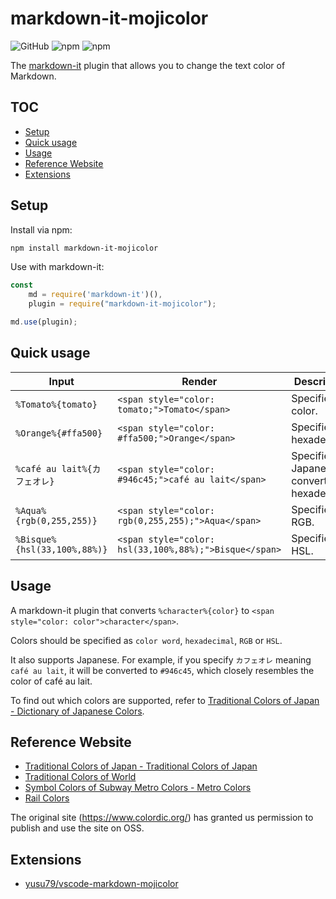 # markdown-it-mojicolor
![GitHub](https://img.shields.io/github/license/yusu79/markdown-it-mojicolor)
![npm](https://img.shields.io/npm/v/markdown-it-mojicolor)
![npm](https://img.shields.io/npm/dm/markdown-it-mojicolor)



The [markdown-it](https://l.pg1x.com/G6nd) plugin that allows you to change the text color of Markdown.

<!-- omit in toc -->
## TOC
- [Setup](#setup)
- [Quick usage](#quick-usage)
- [Usage](#usage)
- [Reference Website](#reference-website)
- [Extensions](#extensions)

## Setup
Install via npm:

```bash
npm install markdown-it-mojicolor
```

Use with markdown-it:

```js
const 
    md = require('markdown-it')(),
    plugin = require("markdown-it-mojicolor");

md.use(plugin);
```

## Quick usage
| Input                        | Render                                                 | Description                                      | 
| ---------------------------- | ------------------------------------------------------ | ------------------------------------------------ | 
| `%Tomato%{tomato}`           | `<span style="color: tomato;">Tomato</span>`           | Specified by color.                              | 
| `%Orange%{#ffa500}`          | `<span style="color: #ffa500;">Orange</span>`          | Specified in hexadecimal.                        | 
| `%café au lait%{カフェオレ}` | `<span style="color: #946c45;">café au lait</span>`    | Specified in Japanese, converted to hexadecimal. | 
| `%Aqua%{rgb(0,255,255)}`     | `<span style="color: rgb(0,255,255);">Aqua</span>`     | Specified in RGB.                                | 
| `%Bisque%{hsl(33,100%,88%)}` | `<span style="color: hsl(33,100%,88%);">Bisque</span>` | Specified in HSL.                                | 


## Usage
A markdown-it plugin that converts `%character%{color}` to `<span style="color: color">character</span>`.


Colors should be specified as `color word`, `hexadecimal`, `RGB` or `HSL`.


It also supports Japanese.
For example, if you specify `カフェオレ` meaning `café au lait`, it will be converted to `#946c45`, which closely resembles the color of café au lait.

To find out which colors are supported, refer to [Traditional Colors of Japan - Dictionary of Japanese Colors](https://l.pg1x.com/X3e4).



## Reference Website
- [Traditional Colors of Japan - Traditional Colors of Japan](https://l.pg1x.com/X3e4)
- [Traditional Colors of World](https://l.pg1x.com/eT5p)
- [Symbol Colors of Subway Metro Colors - Metro Colors](https://l.pg1x.com/kCcm)
- [Rail Colors](https://l.pg1x.com/iyJ7)

The original site (https://www.colordic.org/) has granted us permission to publish and use the site on OSS.



## Extensions
- [yusu79/vscode-markdown-mojicolor](https://l.pg1x.com/spq1)


